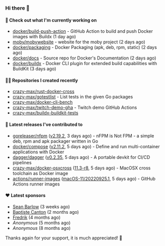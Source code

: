 ### Hi there 👋

#### 👷 Check out what I'm currently working on

- [docker/build-push-action](https://github.com/docker/build-push-action) - GitHub Action to build and push Docker images with Buildx (1 day ago)
- [moby/mobywebsite](https://github.com/moby/mobywebsite) - website for the moby project (2 days ago)
- [docker/packaging](https://github.com/docker/packaging) - Docker Packaging (apk, deb, rpm, static) (2 days ago)
- [docker/docs](https://github.com/docker/docs) - Source repo for Docker&#39;s Documentation (2 days ago)
- [docker/buildx](https://github.com/docker/buildx) - Docker CLI plugin for extended build capabilities with BuildKit (3 days ago)

#### 👨‍💻 Repositories I created recently

- [crazy-max/rust-docker-cross](https://github.com/crazy-max/rust-docker-cross)
- [crazy-max/gotestlist](https://github.com/crazy-max/gotestlist) - List tests in the given Go packages
- [crazy-max/docker-cli-bench](https://github.com/crazy-max/docker-cli-bench)
- [crazy-max/twitch-demo-gha](https://github.com/crazy-max/twitch-demo-gha) - Twitch demo GitHub Actions
- [crazy-max/buildx-buildkit-tests](https://github.com/crazy-max/buildx-buildkit-tests)

#### 🚀 Latest releases I've contributed to

- [goreleaser/nfpm](https://github.com/goreleaser/nfpm) ([v2.19.2](https://github.com/goreleaser/nfpm/releases/tag/v2.19.2), 3 days ago) - nFPM is Not FPM - a simple deb, rpm and apk packager written in Go
- [docker/compose](https://github.com/docker/compose) ([v2.11.2](https://github.com/docker/compose/releases/tag/v2.11.2), 5 days ago) - Define and run multi-container applications with Docker
- [dagger/dagger](https://github.com/dagger/dagger) ([v0.2.35](https://github.com/dagger/dagger/releases/tag/v0.2.35), 5 days ago) - A portable devkit for CI/CD pipelines
- [crazy-max/docker-osxcross](https://github.com/crazy-max/docker-osxcross) ([11.3-r8](https://github.com/crazy-max/docker-osxcross/releases/tag/11.3-r8), 5 days ago) - MacOSX cross toolchain as Docker image
- [actions/runner-images](https://github.com/actions/runner-images) ([macOS-11/20220925.1](https://github.com/actions/runner-images/releases/tag/macOS-11%2F20220925.1), 5 days ago) - GitHub Actions runner images

#### ❤️ Latest sponsors
- [Sean Barlow](https://github.com/woolrab6) (3 weeks ago)
- [Baptiste Canton](https://github.com/batmac) (2 months ago)
- [Fredrik](https://github.com/fredrikscode) (4 months ago)
- _Anonymous_ (5 months ago)
- _Anonymous_ (8 months ago)

Thanks again for your support, it is much appreciated! 🙏
